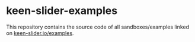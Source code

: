 # keen-slider-examples

This repository contains the source code of all sandboxes/examples linked on [keen-slider.io/examples](https://keen-slider.io/examples/#examples).
